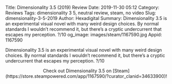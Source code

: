 Title: Dimensionality 3.5 (2019) Review
Date: 2019-11-30 05:12
Category: Reviews
Tags: dimensionality 3 5, neutral review, steam, no video
Slug: dimensionality-3-5-2019
Author: Hexadigital
Summary: Dimensionality 3.5 is an experimental visual novel with many weird design choices. By normal standards I wouldn’t recommend it, but there’s a cryptic undercurrent that escapes my perception. ?/10
og_image: images/steam/1167590.jpg
Appid: 1167590

Dimensionality 3.5 is an experimental visual novel with many weird design choices. By normal standards I wouldn’t recommend it, but there’s a cryptic undercurrent that escapes my perception. ?/10

<center>Check out Dimensionality 3.5 on [Steam](https://store.steampowered.com/app/1167590/?curator_clanid=34633900)!</center>